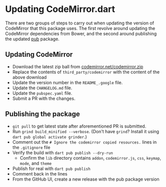 # Updating CodeMirror.dart

There are two groups of steps to carry out when updating the version of
CodeMirror that this package uses. The first revolve around updating
the CodeMirror dependencies from Bower, and the second around publishing
the updated [pub](https://pub.dev) package.

## Updating CodeMirror

- Download the latest zip ball from [codemirror.net/codemirror.zip](https://codemirror.net/codemirror.zip)
- Replace the contents of `third_party/codemirror` with the content of the above download
- Update the version number in the `README_.google` file.
- Update the `CHANGELOG.md` file.
- Update the `pubspec.yaml` file.
- Submit a PR with the changes.

## Publishing the package

- `git pull` to get latest state after aforementioned PR is submitted.
- Run `grind build_minified --verbose`. (Don't have `grind`? Install it using `dart pub global activate grinder`.)
- Comment out the `# Ignore the codemirror copied resources.` lines in the `.gitignore` file
- Verify the build with `dart pub publish --dry-run`
  - Confirm the `lib` directory contains
    `addon`, `codemirror.js`, `css`, `keymap`, `mode`, and `theme`
- Publish for real with `dart pub publish`
- Comment back in the lines
- From the GitHub UI, create a new release with the pub package version
